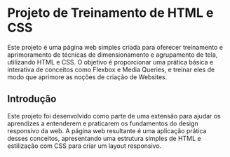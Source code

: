 # Projeto de Treinamento de HTML e CSS

Este projeto é uma página web simples criada para oferecer treinamento e aprimoramento de técnicas de dimensionamento e agrupamento de tela, utilizando HTML e CSS. O objetivo é proporcionar uma prática básica e interativa de conceitos como Flexbox e Media Queries, e treinar eles de modo que aprimore as noções de criação de Websites.

## Introdução

Este projeto foi desenvolvido como parte de uma extensão para ajudar os aprendizes a entenderem e praticarem os fundamentos do design responsivo da web. A página web resultante é uma aplicação prática desses conceitos, apresentando uma estrutura simples de HTML e estilização com CSS para criar um layout responsivo.

